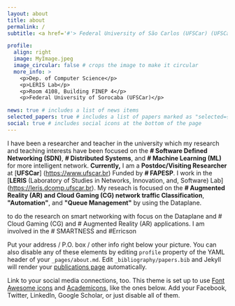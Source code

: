 ```yaml
---
layout: about
title: about
permalink: /
subtitle: <a href='#'> Federal University of São Carlos (UFSCar) (UFSCar)</a>. Postdoc/Visiting Researcher.

profile:
  align: right
  image: MyImage.jpeg
  image_circular: false # crops the image to make it circular
  more_info: >
    <p>Dep. of Computer Science</p>
    <p>LERIS Lab</p>
    <p>Room 4108, Building FINEP 4</p>
    <p>Federal University of Sorocaba (UFSCar)</p>

news: true # includes a list of news items
selected_papers: true # includes a list of papers marked as "selected={true}"
social: true # includes social icons at the bottom of the page
---
```


I have been a researcher and teacher in the university which my research and teaching interests have been focused on the **# Software Defined Networking (SDN)**, **# Distributed Systems**, and **# Machine Learning (ML)** for more intelligent network. **Currently,** I am a **Postdoc/Visiting Researcher** at [**UFSCar**] (https://www.ufscar.br) Funded by **# FAPESP**. I work in the [**LERIS** (Laboratory of Studies in Networks, Innovation, and, Software) Lab] (https://leris.dcomp.ufscar.br). My reseach is focused on the **# Augmented Reality (AR) and Cloud Gaming (CG) network traffic Classification**, **"Automation"**, and **"Queue Management"** by using the Dataplane.    

to do the research on smart networking with focus on the Dataplane and # Cloud Gaming (CG) and # Augmented Reality (AR) applications. I am involved in the # SMARTNESS and #Erricson  

Put your address / P.O. box / other info right below your picture. You can also disable any of these elements by editing `profile` property of the YAML header of your `_pages/about.md`. Edit `_bibliography/papers.bib` and Jekyll will render your [publications page](/al-folio/publications/) automatically.

Link to your social media connections, too. This theme is set up to use [Font Awesome icons](https://fontawesome.com/) and [Academicons](https://jpswalsh.github.io/academicons/), like the ones below. Add your Facebook, Twitter, LinkedIn, Google Scholar, or just disable all of them.
